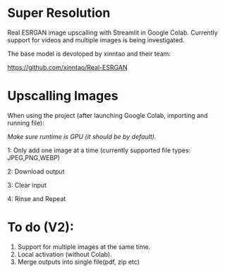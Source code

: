 # Super Resolution
Real ESRGAN image upscalling with Streamlit in Google Colab.
Currently support for videos and multiple images is being investigated.

The base model is devoloped by xinntao and their team:

https://github.com/xinntao/Real-ESRGAN

# Upscalling Images
When using the project (after launching Google Colab, importing and running file):

*Make sure runtime is GPU (it should be by default).*

1: Only add one image at a time (currently supported file types: JPEG,PNG,WEBP)

2: Download output 

3: Clear input 

4: Rinse and Repeat

# To do (V2):
1. Support for multiple images at the same time.
2. Local activation (without Colab).
3. Merge outputs into single file(pdf, zip etc)
